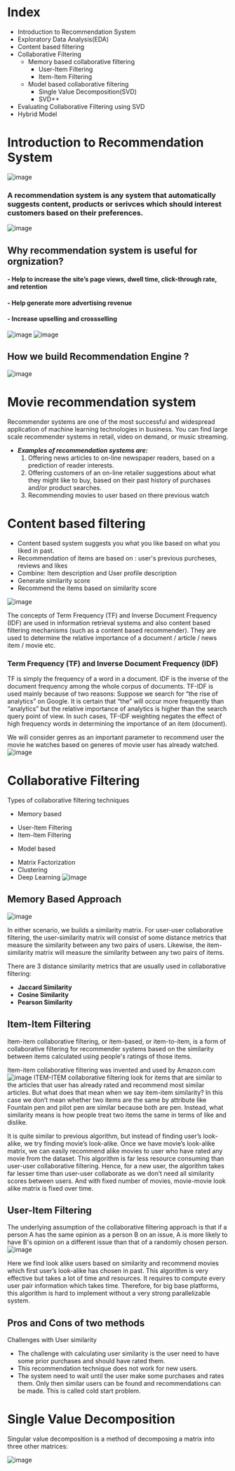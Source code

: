 # Index
- Introduction to Recommendation System
- Exploratory Data Analysis(EDA)
- Content based filtering
- Collaborative Filtering
    - Memory based collaborative filtering
        - User-Item Filtering
        - Item-Item Filtering
    - Model based collaborative filtering
        - Single Value Decomposition(SVD)
        - SVD++
- Evaluating Collaborative Filtering using SVD
- Hybrid Model

# Introduction to Recommendation System
![image](https://github.com/user-attachments/assets/812bc649-1aef-4bd0-a0bf-485df532b03f)

### A recommendation system is any system that automatically suggests content, products or serivces which should interest customers based on their preferences.
![image](https://github.com/user-attachments/assets/08bb4e43-db0e-434f-8a3a-4d1b4fc3e10c)

## Why recommendation system is useful for orgnization?

#### - Help to increase the site’s page views, dwell time, click-through rate, and retention
#### - Help generate more advertising revenue
#### - Increase upselling and crossselling
![image](https://github.com/user-attachments/assets/dbb32145-49b0-4e18-817a-1d4102616c1a)
![image](https://github.com/user-attachments/assets/0ce3e8a1-3e60-414c-b4c5-5d6a6dea086b)

## How we build Recommendation Engine ?

![image](https://github.com/user-attachments/assets/d9492156-bb34-462e-ba4e-562764cceac8)

# Movie recommendation system
Recommender systems are one of the most successful and widespread application of machine learning technologies in business.
You can find large scale recommender systems in retail, video on demand, or music streaming.
- ***Examples of recommendation systems are:***
    1. Offering news articles to on-line newspaper readers, based on a prediction
of reader interests.
    2. Offering customers of an on-line retailer suggestions about what they
might like to buy, based on their past history of purchases and/or product
searches.
    3. Recommending movies to user based on there previous watch
 
# Content based filtering

- Content based system suggests you what you like based on what you liked in past.
- Recommendation of items are based on : user's previous purcheses, reviews and likes
- Combine: Item description and User profile description
- Generate similarity score
- Recommend the items based on similarity score

![image](https://github.com/user-attachments/assets/bcceb39a-60c5-4c98-ba27-112c439f110b)

The concepts of Term Frequency (TF) and Inverse Document Frequency (IDF) are used in information retrieval systems and also content based filtering mechanisms (such as a content based recommender). They are used to determine the relative importance of a document / article / news item / movie etc.

### Term Frequency (TF) and Inverse Document Frequency (IDF)
TF is simply the frequency of a word in a document. IDF is the inverse of the document frequency among the whole corpus of documents. TF-IDF is used mainly because of two reasons: Suppose we search for “the rise of analytics” on Google. It is certain that “the” will occur more frequently than “analytics” but the relative importance of analytics is higher than the search query point of view. In such cases, TF-IDF weighting negates the effect of high frequency words in determining the importance of an item (document).

We will consider genres as an important parameter to recommend user the movie he watches based on generes of movie user has already watched.
![image](https://github.com/user-attachments/assets/5d4edfff-ad8c-465c-8be9-bf42199b4856)


# Collaborative Filtering
Types of collaborative filtering techniques
* Memory based 
 - User-Item Filtering
 - Item-Item Filtering
* Model based 
 - Matrix Factorization
 - Clustering
 - Deep Learning
![image](https://github.com/user-attachments/assets/a99a185b-4304-4f4a-917f-ebae6048b88e)


## Memory Based Approach
![image](https://github.com/user-attachments/assets/32fa0181-ec07-4dad-856a-e7df589aecd6)

In either scenario, we builds a similarity matrix. For user-user collaborative filtering, the user-similarity matrix will consist of some distance metrics that measure the similarity between any two pairs of users. Likewise, the item-similarity matrix will measure the similarity between any two pairs of items.

There are 3 distance similarity metrics that are usually used in collaborative filtering:

- **Jaccard Similarity**
- **Cosine Similarity** 
- **Pearson Similarity** 
## Item-Item Filtering
Item-item collaborative filtering, or item-based, or item-to-item, is a form of collaborative filtering for recommender systems based on the similarity between items calculated using people's ratings of those items.


Item-item collaborative filtering was invented and used by Amazon.com
![image](https://github.com/user-attachments/assets/fd562ff9-6e8e-47cd-8b90-892b59829cf7)
ITEM-ITEM collaborative filtering look for items that are similar to the articles that user has already rated and recommend most similar articles. But what does that mean when we say item-item similarity? In this case we don’t mean whether two items are the same by attribute like Fountain pen and pilot pen are similar because both are pen. Instead, what similarity means is how people treat two items the same in terms of like and dislike.

It is quite similar to previous algorithm, but instead of finding user’s look-alike, we try finding movie’s look-alike. Once we have movie’s look-alike matrix, we can easily recommend alike movies to user who have rated any movie from the dataset. This algorithm is far less resource consuming than user-user collaborative filtering. Hence, for a new user, the algorithm takes far lesser time than user-user collaborate as we don’t need all similarity scores between users. And with fixed number of movies, movie-movie look alike matrix is fixed over time.

## User-Item Filtering
The underlying assumption of the collaborative filtering approach is that if a person A has the same opinion as a person B on an issue, A is more likely to have B's opinion on a different issue than that of a randomly chosen person.
![image](https://github.com/user-attachments/assets/a9b52bc6-6e21-47a3-ad3c-8199d08f2c3c)

Here we find look alike users based on similarity and recommend movies which first user’s look-alike has chosen in past. This algorithm is very effective but takes a lot of time and resources. It requires to compute every user pair information which takes time. Therefore, for big base platforms, this algorithm is hard to implement without a very strong parallelizable system.

## Pros and Cons of two methods

Challenges with User similarity
- The challenge with calculating user similarity is the user need to have some prior purchases and should have rated them.
- This recommendation technique does not work for new users.
- The system need to wait until the user make some purchases and rates them. Only then similar users can be found and recommendations can be made. This is called cold start problem.

# Single Value Decomposition

Singular value decomposition is a method of decomposing a matrix into three other matrices:

![image](https://github.com/user-attachments/assets/919ea132-8a80-435f-9275-41ba915502f4)



